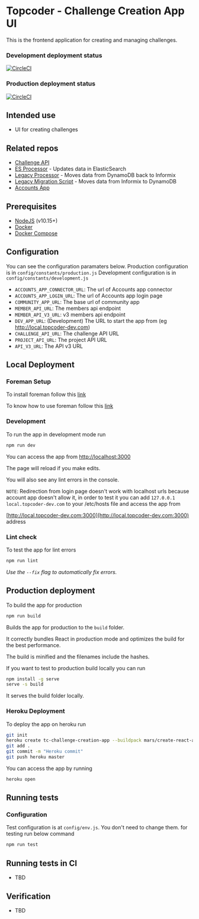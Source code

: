# Topcoder - Challenge Creation App UI

This is the frontend application for creating and managing challenges.

### Development deployment status
[![CircleCI](https://circleci.com/gh/topcoder-platform/challenge-engine-ui/tree/develop.svg?style=svg)](https://circleci.com/gh/topcoder-platform/challenge-engine-ui/tree/develop)

### Production deployment status
[![CircleCI](https://circleci.com/gh/topcoder-platform/challenge-engine-ui/tree/master.svg?style=svg)](https://circleci.com/gh/topcoder-platform/challenge-engine-ui/tree/master)

## Intended use

- UI for creating challenges

## Related repos
-  [Challenge API](https://github.com/topcoder-platform/challenge-api)
-  [ES Processor](https://github.com/topcoder-platform/challenge-processor-es) - Updates data in ElasticSearch
-  [Legacy Processor](https://github.com/topcoder-platform/legacy-challenge-processor) - Moves data from DynamoDB back to Informix
-  [Legacy Migration Script](https://github.com/topcoder-platform/legacy-challenge-migration-script) - Moves data from Informix to DynamoDB
-  [Accounts App](https://github.com/appirio-tech/accounts-app)

## Prerequisites
-  [NodeJS](https://nodejs.org/en/) (v10.15+)
-  [Docker](https://www.docker.com/)
-  [Docker Compose](https://docs.docker.com/compose/)

## Configuration

You can see the configuration paramaters below.
Production configuration is in `config/constants/production.js`
Development configuration is in `config/constants/development.js`

-  `ACCOUNTS_APP_CONNECTOR_URL`: The url of Accounts app connector
-  `ACCOUNTS_APP_LOGIN_URL`: The url of Accounts app login page
-  `COMMUNITY_APP_URL`: The base url of community app
-  `MEMBER_API_URL`: The members api endpoint
-  `MEMBER_API_V3_URL`: v3 members api endpoint
-  `DEV_APP_URL`: (Development) The URL to start the app from (eg http://local.topcoder-dev.com)
-  `CHALLENGE_API_URL`: The challenge API URL
-  `PROJECT_API_URL`: The project API URL
-  `API_V3_URL`: The API v3 URL

## Local Deployment

### Foreman Setup

To install foreman follow this [link](https://theforeman.org/manuals/1.24/#3.InstallingForeman)

To know how to use foreman follow this [link](https://theforeman.org/manuals/1.24/#2.Quickstart)

### Development

To run the app in development mode run

```bash
npm run dev
```

You can access the app from [http://localhost:3000](http://localhost:3000)

The page will reload if you make edits.

You will also see any lint errors in the console.

`NOTE`: Redirection from login page doesn't work with localhost urls because account app doesn't allow it, in order to test it you can add `127.0.0.1 local.topcoder-dev.com` to your /etc/hosts file and access the app from

[http://local.topcoder-dev.com:3000](http://local.topcoder-dev.com:3000) address

### Lint check

To test the app for lint errors

```bash
npm run lint
```

*Use the `--fix` flag to automatically fix errors.*

## Production deployment

To build the app for production

```bash
npm run build
```

Builds the app for production to the `build` folder.

It correctly bundles React in production mode and optimizes the build for the best performance.

The build is minified and the filenames include the hashes.

If you want to test to production build locally you can run

```bash
npm install -g serve
serve -s build
```

It serves the build folder locally.

### Heroku Deployment

To deploy the app on heroku run

```bash
git init
heroku create tc-challenge-creation-app --buildpack mars/create-react-app
git add .
git commit -m "Heroku commit"
git push heroku master
```

You can access the app by running

```bash
heroku open
```

## Running tests

### Configuration

Test configuration is at `config/env.js`. You don't need to change them.
for testing run below command

```bash
npm run test
```

## Running tests in CI
- TBD

## Verification
- TBD
